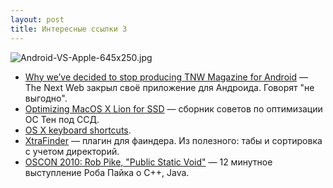 ```yaml
---
layout: post
title: Интересные ссылки 3
---
```


<img src="http://pic.lg.ua/x/12/1044eb/md_511f80cc.jpg" alt="Android-VS-Apple-645x250.jpg">

* [Why we’ve decided to stop producing TNW Magazine for Android](http://thenextweb.com/insider/2012/12/30/no-more-tnw-magazine-for-android/) — The Next Web закрыл своё приложение для Андроида. Говорят "не выгодно".
* [Optimizing MacOS X Lion for SSD](http://blog.alutam.com/2012/04/01/optimizing-macos-x-lion-for-ssd/) — сборник советов по оптимизации ОС Тен под ССД.
* [OS X keyboard shortcuts](http://support.apple.com/kb/HT1343?viewlocale=en_US&locale=en_US).
* [XtraFinder](http://www.trankynam.com/xtrafinder/) — плагин для фаиндера. Из полезного: табы и сортировка с учетом директорий.
* [OSCON 2010: Rob Pike, "Public Static Void"](http://www.youtube.com/watch?v=5kj5ApnhPAE) — 12 минутное выступление Роба Пайка о C++, Java.




